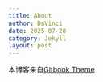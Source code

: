 ```yaml
---
title: About
author: DaVinci
date: 2025-07-28
category: Jekyll
layout: post
---
```


本博客来自[Gitbook Theme][1]

[1]: https://sighingnow.github.io/jekyll-gitbook/
